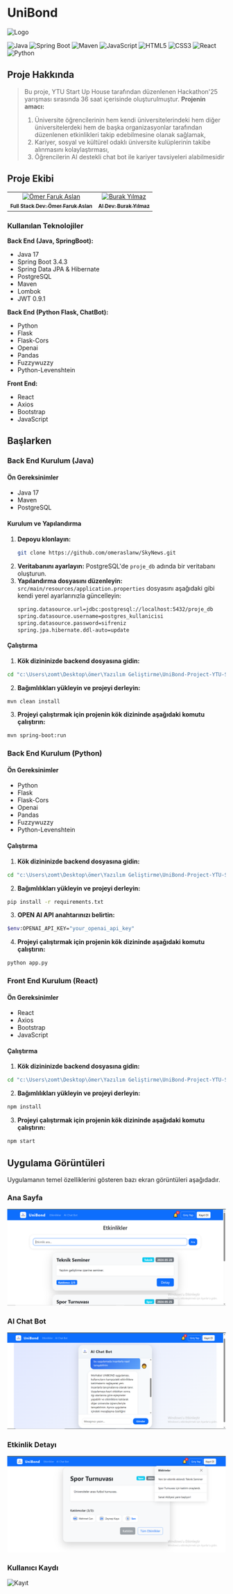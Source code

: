 # UniBond

![Logo](https://github.com/omeraslanw/UniBond-Project-YTU-Start-Up-House-Hackathon-25/blob/main/images/Tak%C4%B1m%20(1).png?raw=true)

![Java](https://img.shields.io/badge/Java-000000?style=for-the-badge&logo=openjdk&logoColor=white)
![Spring Boot](https://img.shields.io/badge/Spring%20Boot-6DB33F?style=for-the-badge&logo=spring&logoColor=white)
![Maven](https://img.shields.io/badge/Maven-C71A36?style=for-the-badge&logo=apachemaven&logoColor=white)
![JavaScript](https://img.shields.io/badge/JavaScript-F7DF1E?style=for-the-badge&logo=javascript&logoColor=black)
![HTML5](https://img.shields.io/badge/html5-%23E34F26.svg?style=for-the-badge&logo=html5&logoColor=white)
![CSS3](https://img.shields.io/badge/css3-%231572B6.svg?style=for-the-badge&logo=css3&logoColor=white)
![React](https://img.shields.io/badge/React-20232A?style=for-the-badge&logo=react&logoColor=61DAFB)
![Python](https://img.shields.io/badge/Python-3776AB?style=for-the-badge&logo=python&logoColor=white)

## Proje Hakkında

> Bu proje, YTU Start Up House tarafından düzenlenen Hackathon'25 yarışması sırasında 36 saat içerisinde oluşturulmuştur.
**Projenin amacı:**
> 1) Üniversite öğrencilerinin hem kendi üniversitelerindeki hem diğer üniversitelerdeki hem de başka organizasyonlar tarafından düzenlenen etkinlikleri takip edebilmesine olanak sağlamak,
> 2) Kariyer, sosyal ve kültürel odaklı üniversite kulüplerinin takibe alınmasını kolaylaştırması,
> 3) Öğrencilerin AI destekli chat bot ile kariyer tavsiyeleri alabilmesidir

## Proje Ekibi

<table>
  <tr>
    <td align="center">
      <a href="https://github.com/omeraslanw">  
        <img src="https://avatars.githubusercontent.com/u/112866826?v=4" width="200px;" alt="Ömer Faruk Aslan"/>
        <br />
        <sub><b>Full Stack Dev: Ömer Faruk Aslan</b></sub>
      </a>
    </td>
    <td align="center">
      <a href="https://github.com/burakYilmazzZ1">  
        <img src="https://avatars.githubusercontent.com/u/132089341?v=4" width="200px;" alt="Burak Yılmaz"/>
        <br />
        <sub><b>AI Dev: Burak Yılmaz</b></sub>
      </a>
    </td>
  </tr>
</table> 

### Kullanılan Teknolojiler

**Back End (Java, SpringBoot):**
- Java 17
- Spring Boot 3.4.3
- Spring Data JPA & Hibernate
- PostgreSQL
- Maven
- Lombok
- JWT 0.9.1

**Back End (Python Flask, ChatBot):**
- Python
- Flask
- Flask-Cors
- Openai
- Pandas
- Fuzzywuzzy
- Python-Levenshtein

**Front End:**
- React
- Axios
- Bootstrap
- JavaScript

## Başlarken

### Back End Kurulum (Java)

#### Ön Gereksinimler

* Java 17
* Maven
* PostgreSQL

#### Kurulum ve Yapılandırma

1.  **Depoyu klonlayın:**
    ```sh
    git clone https://github.com/omeraslanw/SkyNews.git
    ```
2.  **Veritabanını ayarlayın:**
    PostgreSQL'de `proje_db` adında bir veritabanı oluşturun.
3.  **Yapılandırma dosyasını düzenleyin:**
    `src/main/resources/application.properties` dosyasını aşağıdaki gibi kendi yerel ayarlarınızla güncelleyin:
    ```properties
    spring.datasource.url=jdbc:postgresql://localhost:5432/proje_db
    spring.datasource.username=postgres_kullanicisi
    spring.datasource.password=sifreniz
    spring.jpa.hibernate.ddl-auto=update
    ```
#### Çalıştırma

1) **Kök dizininizde backend dosyasına gidin:**
```sh
cd "c:\Users\zomt\Desktop\ömer\Yazılım Geliştirme\UniBond-Project-YTU-Start-Up-House-Hackathon-25-main\UniBond-Project-YTU-Start-Up-House-Hackathon-25-main\backend"  
```
2) **Bağımlılıkları yükleyin ve projeyi derleyin:**
```sh
mvn clean install
```
3) **Projeyi çalıştırmak için projenin kök dizininde aşağıdaki komutu çalıştırın:**
```sh
mvn spring-boot:run
```
### Back End Kurulum (Python)

#### Ön Gereksinimler

* Python
* Flask
* Flask-Cors
* Openai
* Pandas
* Fuzzywuzzy
* Python-Levenshtein

#### Çalıştırma

1) **Kök dizininizde backend dosyasına gidin:**
```sh
cd "c:\Users\zomt\Desktop\ömer\Yazılım Geliştirme\UniBond-Project-YTU-Start-Up-House-Hackathon-25-main\UniBond-Project-YTU-Start-Up-House-Hackathon-25-main\backend"  
```
2) **Bağımlılıkları yükleyin ve projeyi derleyin:**
```sh
pip install -r requirements.txt
```
3) **OPEN AI API anahtarınızı belirtin:**
```sh
$env:OPENAI_API_KEY="your_openai_api_key"
```
4) **Projeyi çalıştırmak için projenin kök dizininde aşağıdaki komutu çalıştırın:**
```sh
python app.py
```

### Front End Kurulum (React)

#### Ön Gereksinimler

* React
* Axios
* Bootstrap
* JavaScript

#### Çalıştırma

1) **Kök dizininizde backend dosyasına gidin:**
```sh
cd "c:\Users\zomt\Desktop\ömer\Yazılım Geliştirme\UniBond-Project-YTU-Start-Up-House-Hackathon-25-main\UniBond-Project-YTU-Start-Up-House-Hackathon-25-main\frontend"  
```
2) **Bağımlılıkları yükleyin ve projeyi derleyin:**
```sh
npm install
```
3) **Projeyi çalıştırmak için projenin kök dizininde aşağıdaki komutu çalıştırın:**
```sh
npm start
```

## Uygulama Görüntüleri

Uygulamanın temel özelliklerini gösteren bazı ekran görüntüleri aşağıdadır.

### Ana Sayfa
![Uygulamanın ana sayfası](https://github.com/omeraslanw/UniBond-Project-YTU-Start-Up-House-Hackathon-25/blob/main/images/ana%20ekran.png?raw=true)

### AI Chat Bot
![Chat Bot](https://github.com/omeraslanw/UniBond-Project-YTU-Start-Up-House-Hackathon-25/blob/main/images/unibond.png?raw=true)

### Etkinlik Detayı
![Etkinlik detay](https://github.com/omeraslanw/UniBond-Project-YTU-Start-Up-House-Hackathon-25/blob/main/images/etkinlik%20detay.png?raw=true)

### Kullanıcı Kaydı
![Kayıt](https://github.com/omeraslanw/UniBond-Project-YTU-Start-Up-House-Hackathon-25/blob/main/images/kay%C4%B1t.png?raw=true)
